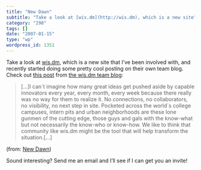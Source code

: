 ```yaml
---
title: "New Dawn"
subtitle: "Take a look at [wis.dm](http://wis.dm), which is a new site"
category: "298"
tags: []
date: "2007-01-15"
type: "wp"
wordpress_id: 1351
---
```

Take a look at [wis.dm](http://wis.dm), which is a new site 
 that I’ve been involved with, and recently started doing some pretty cool 
 posting on their own team blog. Check out [this 
 post](http://get.wis.dm/team/blog/22) from [the wis.dm team blog](http://get.wis.dm/team/blog):

> […]I can´t imagine how many great ideas get pushed aside by capable 
 innovators every year, every month, every week because there really was 
 no way for them to realize it. No connections, no collaborators, no 
 visibility, no next step in site. Pocketed across the world´s college 
 campuses, intern pits and urban neighborhoods are these lone gunmen of 
 the cutting edge, those guys and gals with the know-what but not 
 necessarily the know-who or know-how. We like to think that community 
 like wis.dm might be the tool that will help transform the 
 situation.[…]

 (from: [New Dawn](http://get.wis.dm/team/blog/22)) 

 Sound interesting? Send me an email and I’ll see if I can get you an 
 invite!